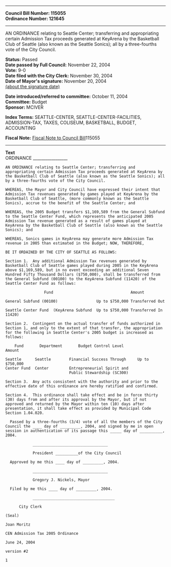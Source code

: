 * * * * *  
  
**Council Bill Number: [](#h0)[](#h2)115055**   
**Ordinance Number: 121645**  
  
* * * * *  
  
AN ORDINANCE relating to Seattle Center; transferring and appropriating certain Admission Tax proceeds generated at KeyArena by the Basketball Club of Seattle (also known as the Seattle Sonics); all by a three-fourths vote of the City Council.  
  
**Status:** Passed   
**Date passed by Full Council:** November 22, 2004   
**Vote:** 9-0   
**Date filed with the City Clerk:** November 30, 2004   
**Date of Mayor's signature:** November 20, 2004   
[(about the signature date)](/~public/approvaldate.htm)   
  
  
**Date introduced/referred to committee:** October 11, 2004   
**Committee:** Budget   
**Sponsor:** MCIVER   
  
**Index Terms:** SEATTLE-CENTER, SEATTLE-CENTER-FACILITIES, ADMISSION-TAX, TAXES, COLISEUM, BASKETBALL, BUDGET, ACCOUNTING  
  
**Fiscal Note:** [Fiscal Note to Council Bill](http://clerk.seattle.gov/~public/fnote/115055.htm)[](#h1)[](#h3)115055  
  
* * * * *  
  
**Text**  
    ORDINANCE _________________  
  
    AN ORDINANCE relating to Seattle Center; transferring and  
    appropriating certain Admission Tax proceeds generated at KeyArena by  
    the Basketball Club of Seattle (also known as the Seattle Sonics); all  
    by a three-fourths vote of the City Council.  
  
    WHEREAS, the Mayor and City Council have expressed their intent that  
    Admission Tax revenues generated by games played at KeyArena by the  
    Basketball Club of Seattle, (more commonly known as the Seattle  
    Sonics), accrue to the benefit of the Seattle Center; and  
  
    WHEREAS, the 2005 Budget transfers $1,169,589 from the General Subfund  
    to the Seattle Center Fund, which represents the anticipated 2005  
    Admission Tax revenue generated as a result of games played at  
    KeyArena by the Basketball Club of Seattle (also known as the Seattle  
    Sonics); and  
  
    WHEREAS, Sonics games in KeyArena may generate more Admission Tax  
    revenue in 2005 than estimated in the Budget; NOW, THEREFORE,  
  
    BE IT ORDAINED BY THE CITY OF SEATTLE AS FOLLOWS:  
  
    Section 1.  Any additional Admission Tax revenues generated by  
    Basketball Club of Seattle games played during 2005 in the KeyArena  
    above $1,169,589, but in no event exceeding an additional Seven  
    Hundred Fifty Thousand Dollars ($750,000), shall be transferred from  
    the General Subfund (00100) to the KeyArena Subfund (11420) of the  
    Seattle Center Fund as follows:  
  
                     Fund                                  Amount  
  
    General Subfund (00100)                 Up to $750,000 Transferred Out  
  
    Seattle Center Fund  (KeyArena Subfund  Up to $750,000 Transferred In  
    11420)  
  
    Section 2.  Contingent on the actual transfer of funds authorized in  
    Section 1, and only to the extent of that transfer, the appropriation  
    for the following in Seattle Center's 2005 budget is increased as  
    follows:  
  
        Fund       Department       Budget Control Level             Amount  
  
    Seattle      Seattle        Financial Success Through     Up to $750,000  
    Center Fund  Center         Entrepreneurial Spirit and  
                                Public Stewardship (SC300)  
  
    Section 3.  Any acts consistent with the authority and prior to the  
    effective date of this ordinance are hereby ratified and confirmed.  
  
    Section 4.  This ordinance shall take effect and be in force thirty  
    (30) days from and after its approval by the Mayor, but if not  
    approved and returned by the Mayor within ten (10) days after  
    presentation, it shall take effect as provided by Municipal Code  
    Section 1.04.020.  
  
      Passed by a three-fourths (3/4) vote of all the members of the City  
    Council the ____ day of _________, 2004, and signed by me in open  
    session in authentication of its passage this _____ day of __________,  
    2004.  
  
                _________________________________  
  
                President __________of the City Council  
  
      Approved by me this ____ day of _________, 2004.  
  
                _________________________________  
  
                Gregory J. Nickels, Mayor  
  
      Filed by me this ____ day of _________, 2004.  
  
                ____________________________________  
  
          City Clerk  
  
    (Seal)  
  
    Joan Moritz  
  
    CEN Admission Tax 2005 Ordinance  
  
    June 24, 2004  
  
    version #2  
  
    1  
